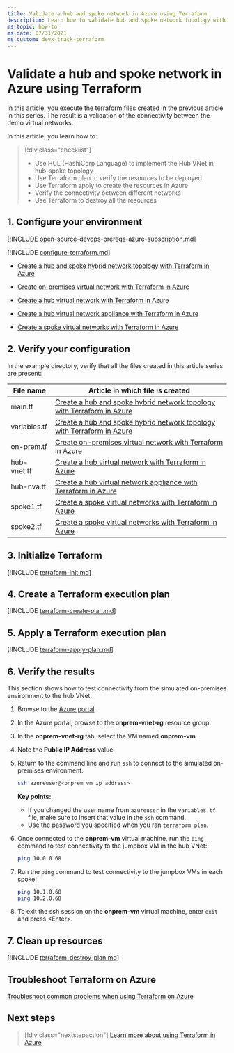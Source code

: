 ```yaml
---
title: Validate a hub and spoke network in Azure using Terraform
description: Learn how to validate hub and spoke network topology with all virtual networks connected to one another.
ms.topic: how-to
ms.date: 07/31/2021
ms.custom: devx-track-terraform
---
```


# Validate a hub and spoke network in Azure using Terraform

In this article, you execute the terraform files created in the previous article in this series. The result is a validation of the connectivity between the demo virtual networks.

In this article, you learn how to:

> [!div class="checklist"]
> * Use HCL (HashiCorp Language) to implement the Hub VNet in hub-spoke topology
> * Use Terraform plan to verify the resources to be deployed
> * Use Terraform apply to create the resources in Azure
> * Verify the connectivity between different networks
> * Use Terraform to destroy all the resources

## 1. Configure your environment

[!INCLUDE [open-source-devops-prereqs-azure-subscription.md](../includes/open-source-devops-prereqs-azure-subscription.md)]

[!INCLUDE [configure-terraform.md](includes/configure-terraform.md)]

- [Create a hub and spoke hybrid network topology with Terraform in Azure](./hub-spoke-introduction.md)

- [Create on-premises virtual network with Terraform in Azure](./hub-spoke-on-prem.md)

- [Create a hub virtual network with Terraform in Azure](./hub-spoke-hub-network.md)

- [Create a hub virtual network appliance with Terraform in Azure](./hub-spoke-hub-nva.md)

- [Create a spoke virtual networks with Terraform in Azure](./hub-spoke-spoke-network.md)

## 2. Verify your configuration

In the example directory, verify that all the files created in this article series are present:

| File name | Article in which file is created |
| - | - |
| main.tf | [Create a hub and spoke hybrid network topology with Terraform in Azure](./hub-spoke-introduction.md) |
| variables.tf | [Create a hub and spoke hybrid network topology with Terraform in Azure](./hub-spoke-introduction.md) |
| on-prem.tf | [Create on-premises virtual network with Terraform in Azure](./hub-spoke-on-prem.md) |
| hub-vnet.tf | [Create a hub virtual network with Terraform in Azure](./hub-spoke-hub-network.md) |
| hub-nva.tf | [Create a hub virtual network appliance with Terraform in Azure](./hub-spoke-hub-nva.md) |
| spoke1.tf | [Create a spoke virtual networks with Terraform in Azure](./hub-spoke-spoke-network.md) |
| spoke2.tf | [Create a spoke virtual networks with Terraform in Azure](./hub-spoke-spoke-network.md) |

## 3. Initialize Terraform

[!INCLUDE [terraform-init.md](includes/terraform-init.md)]

## 4. Create a Terraform execution plan

[!INCLUDE [terraform-create-plan.md](includes/terraform-create-plan.md)]

## 5. Apply a Terraform execution plan

[!INCLUDE [terraform-apply-plan.md](includes/terraform-apply-plan.md)]

## 6. Verify the results

This section shows how to test connectivity from the simulated on-premises environment to the hub VNet.

1. Browse to the [Azure portal](https://portal.azure.com).

1. In the Azure portal, browse to the **onprem-vnet-rg** resource group.

1. In the **onprem-vnet-rg** tab, select the VM named **onprem-vm**.

1. Note the **Public IP Address** value.

1. Return to the command line and run `ssh` to connect to the simulated on-premises environment.

   ```bash
   ssh azureuser@<onprem_vm_ip_address>
   ```

    **Key points:**

    - If you changed the user name from `azureuser` in the `variables.tf` file, make sure to insert that value in the `ssh` command.
    - Use the password you specified when you ran `terraform plan`.

1. Once connected to the **onprem-vm** virtual machine, run the `ping` command to test connectivity to the jumpbox VM in the hub VNet:

   ```bash
   ping 10.0.0.68
   ```

1. Run the `ping` command to test connectivity to the jumpbox VMs in each spoke:

   ```bash
   ping 10.1.0.68
   ping 10.2.0.68
   ```

1. To exit the ssh session on the **onprem-vm** virtual machine, enter `exit` and press &lt;Enter>.

## 7. Clean up resources

[!INCLUDE [terraform-destroy-plan.md](includes/terraform-destroy-plan.md)]

## Troubleshoot Terraform on Azure

[Troubleshoot common problems when using Terraform on Azure](troubleshoot.md)

## Next steps

> [!div class="nextstepaction"] 
> [Learn more about using Terraform in Azure](/azure/terraform)
